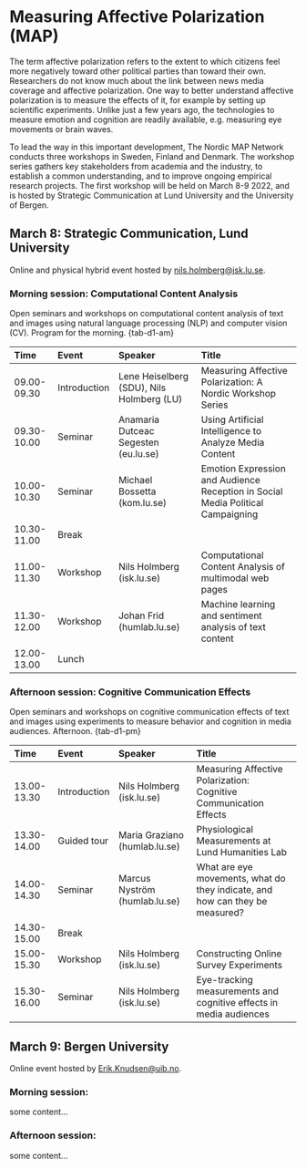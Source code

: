 # Measuring Affective Polarization (MAP)

The term affective polarization refers to the extent to which citizens feel more negatively toward other political parties than toward their own. Researchers do not know much about the link between news media coverage and affective polarization. One way to better understand affective polarization is to measure the effects of it, for example by setting up scientific experiments. Unlike just a few years ago, the technologies to measure emotion and cognition are readily available, e.g. measuring eye movements or brain waves. 

To lead the way in this important development, The Nordic MAP Network conducts three workshops in Sweden, Finland and Denmark. The workshop series gathers key stakeholders from academia and the industry, to establish a common understanding, and to improve ongoing empirical research projects. The first workshop will be held on March 8-9 2022, and is hosted by Strategic Communication at Lund University and the University of Bergen. 

## March 8: Strategic Communication, Lund University

Online and physical hybrid event hosted by [nils.holmberg@isk.lu.se](nils.holmberg@isk.lu.se).

### Morning session: Computational Content Analysis

Open seminars and workshops on computational content analysis of text and images using natural language processing (NLP) and computer vision (CV). Program for the morning. {tab-d1-am}

|Time        |Event        |Speaker                                   |Title                                                                           |
|:-----------|:------------|:-----------------------------------------|:-------------------------------------------------------------------------------|
|09.00-09.30 |Introduction |Lene Heiselberg (SDU), Nils Holmberg (LU) |Measuring Affective Polarization: A Nordic Workshop Series                      |
|09.30-10.00 |Seminar      |Anamaria Dutceac Segesten (eu.lu.se)      |Using Artificial Intelligence to Analyze Media Content                          |
|10.00-10.30 |Seminar      |Michael Bossetta (kom.lu.se)              |Emotion Expression and Audience Reception in Social Media Political Campaigning |
|10.30-11.00 |Break        |                                          |                                                                                |
|11.00-11.30 |Workshop     |Nils Holmberg (isk.lu.se)                 |Computational Content Analysis of multimodal web pages                          |
|11.30-12.00 |Workshop     |Johan Frid (humlab.lu.se)                 |Machine learning and sentiment analysis of text content                         |
|12.00-13.00 |Lunch        |                                          |                                                                                |

### Afternoon session: Cognitive Communication Effects

Open seminars and workshops on cognitive communication effects of text and images using experiments to measure behavior and cognition in media audiences. Afternoon. {tab-d1-pm}

|Time        |Event        |Speaker                       |Title                                                                        |
|:-----------|:------------|:-----------------------------|:----------------------------------------------------------------------------|
|13.00-13.30 |Introduction |Nils Holmberg (isk.lu.se)     |Measuring Affective Polarization: Cognitive Communication Effects            |
|13.30-14.00 |Guided tour  |Maria Graziano (humlab.lu.se) |Physiological Measurements at Lund Humanities Lab                            |
|14.00-14.30 |Seminar      |Marcus Nyström (humlab.lu.se) |What are eye movements, what do they indicate, and how can they be measured? |
|14.30-15.00 |Break        |                              |                                                                             |
|15.00-15.30 |Workshop     |Nils Holmberg (isk.lu.se)     |Constructing Online Survey Experiments                                       |
|15.30-16.00 |Seminar      |Nils Holmberg (isk.lu.se)     |Eye-tracking measurements and cognitive effects in media audiences           |

## March 9: Bergen University

Online event hosted by [Erik.Knudsen@uib.no](Erik.Knudsen@uib.no).

### Morning session:

some content...

### Afternoon session:

some content...








